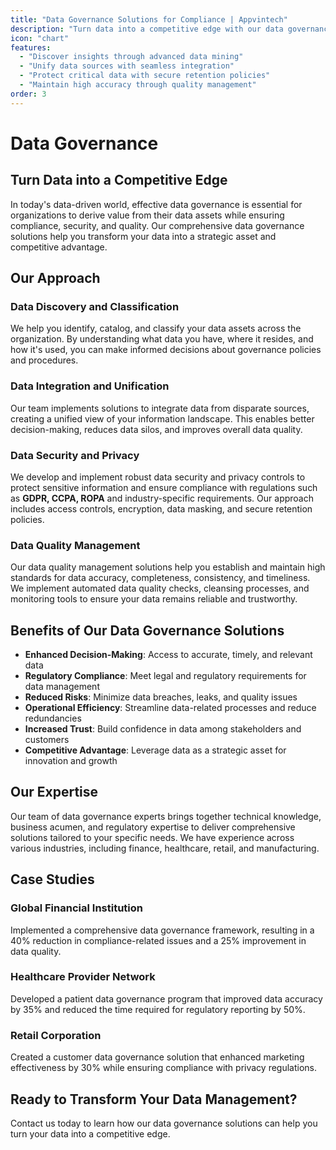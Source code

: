 ```yaml
---
title: "Data Governance Solutions for Compliance | Appvintech"
description: "Turn data into a competitive edge with our data governance solutions. Discover insights, unify data, secure retention, and ensure accuracy with quality management."
icon: "chart"
features:
  - "Discover insights through advanced data mining"
  - "Unify data sources with seamless integration"
  - "Protect critical data with secure retention policies"
  - "Maintain high accuracy through quality management"
order: 3
---
```


# Data Governance

## Turn Data into a Competitive Edge

In today's data-driven world, effective data governance is essential for organizations to derive value from their data assets while ensuring compliance, security, and quality. Our comprehensive data governance solutions help you transform your data into a strategic asset and competitive advantage.

## Our Approach

### Data Discovery and Classification

We help you identify, catalog, and classify your data assets across the organization. By understanding what data you have, where it resides, and how it's used, you can make informed decisions about governance policies and procedures.

### Data Integration and Unification

Our team implements solutions to integrate data from disparate sources, creating a unified view of your information landscape. This enables better decision-making, reduces data silos, and improves overall data quality.

### Data Security and Privacy

We develop and implement robust data security and privacy controls to protect sensitive information and ensure compliance with regulations such as <b>GDPR, CCPA, ROPA</b> and industry-specific requirements. Our approach includes access controls, encryption, data masking, and secure retention policies.

### Data Quality Management

Our data quality management solutions help you establish and maintain high standards for data accuracy, completeness, consistency, and timeliness. We implement automated data quality checks, cleansing processes, and monitoring tools to ensure your data remains reliable and trustworthy.

## Benefits of Our Data Governance Solutions

- **Enhanced Decision-Making**: Access to accurate, timely, and relevant data
- **Regulatory Compliance**: Meet legal and regulatory requirements for data management
- **Reduced Risks**: Minimize data breaches, leaks, and quality issues
- **Operational Efficiency**: Streamline data-related processes and reduce redundancies
- **Increased Trust**: Build confidence in data among stakeholders and customers
- **Competitive Advantage**: Leverage data as a strategic asset for innovation and growth

## Our Expertise

Our team of data governance experts brings together technical knowledge, business acumen, and regulatory expertise to deliver comprehensive solutions tailored to your specific needs. We have experience across various industries, including finance, healthcare, retail, and manufacturing.

## Case Studies

### Global Financial Institution

Implemented a comprehensive data governance framework, resulting in a 40% reduction in compliance-related issues and a 25% improvement in data quality.

### Healthcare Provider Network

Developed a patient data governance program that improved data accuracy by 35% and reduced the time required for regulatory reporting by 50%.

### Retail Corporation

Created a customer data governance solution that enhanced marketing effectiveness by 30% while ensuring compliance with privacy regulations.

## Ready to Transform Your Data Management?

Contact us today to learn how our data governance solutions can help you turn your data into a competitive edge.

